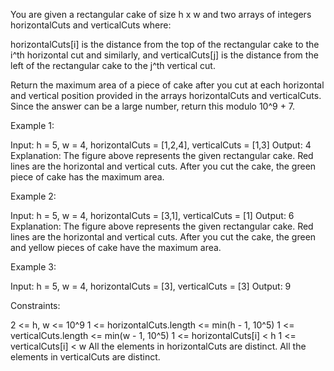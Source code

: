 You are given a rectangular cake of size h x w and two arrays of integers
horizontalCuts and verticalCuts where:


horizontalCuts[i] is the distance from the top of the rectangular cake to the
i^th horizontal cut and similarly, and
verticalCuts[j] is the distance from the left of the rectangular cake to the
j^th vertical cut.


Return the maximum area of a piece of cake after you cut at each horizontal
and vertical position provided in the arrays horizontalCuts and verticalCuts.
Since the answer can be a large number, return this modulo 10^9 + 7.


Example 1:


Input: h = 5, w = 4, horizontalCuts = [1,2,4], verticalCuts = [1,3]
Output: 4 
Explanation: The figure above represents the given rectangular cake. Red
lines are the horizontal and vertical cuts. After you cut the cake, the green
piece of cake has the maximum area.


Example 2:


Input: h = 5, w = 4, horizontalCuts = [3,1], verticalCuts = [1]
Output: 6
Explanation: The figure above represents the given rectangular cake. Red
lines are the horizontal and vertical cuts. After you cut the cake, the green
and yellow pieces of cake have the maximum area.


Example 3:


Input: h = 5, w = 4, horizontalCuts = [3], verticalCuts = [3]
Output: 9



Constraints:


2 <= h, w <= 10^9
1 <= horizontalCuts.length <= min(h - 1, 10^5)
1 <= verticalCuts.length <= min(w - 1, 10^5)
1 <= horizontalCuts[i] < h
1 <= verticalCuts[i] < w
All the elements in horizontalCuts are distinct.
All the elements in verticalCuts are distinct.




